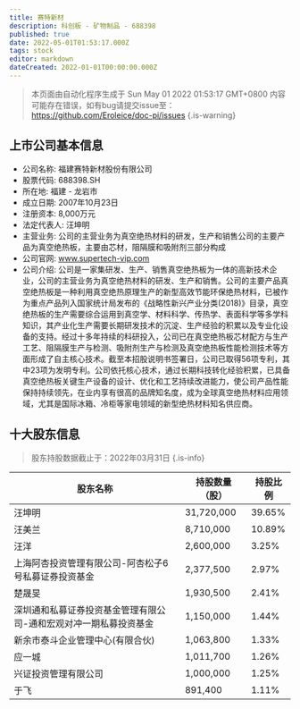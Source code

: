```yaml
---
title: 赛特新材
description: 科创板 - 矿物制品 - 688398
published: true
date: 2022-05-01T01:53:17.000Z
tags: stock
editor: markdown
dateCreated: 2022-01-01T00:00:00.000Z
---
```


> 本页面由自动化程序生成于 Sun May 01 2022 01:53:17 GMT+0800
> 内容可能存在错误，如有bug请提交issue至：https://github.com/Eroleice/doc-pi/issues
{.is-warning}

## 上市公司基本信息
- 公司名称: 福建赛特新材股份有限公司
- 股票代码: 688398.SH
- 所在地: 福建 - 龙岩市
- 成立日期: 2007年10月23日
- 注册资本: 8,000万元
- 法定代表人: 汪坤明
- 主营业务: 公司的主营业务为真空绝热材料的研发，生产和销售公司的主要产品为真空绝热板，主要由芯材，阻隔膜和吸附剂三部分构成
- 公司官网: www.supertech-vip.com
- 公司介绍: 公司是一家集研发、生产、销售真空绝热板为一体的高新技术企业，公司的主营业务为真空绝热材料的研发、生产和销售。公司的主要产品真空绝热板是一种利用真空绝热原理生产的新型高效节能环保绝热材料，已被作为重点产品列入国家统计局发布的《战略性新兴产业分类(2018)》目录，真空绝热板的生产需要综合运用到真空学、材料科学、传热学、表面科学等多学科知识，其产业化生产需要长期研发技术的沉淀、生产经验的积累以及专业化设备的支持。经过十多年持续的科研投入，公司已在真空绝热板芯材配方与生产工艺、阻隔膜生产与检测、吸附剂生产与检测及真空绝热板性能检测技术等方面形成了自主核心技术。截至本招股说明书签署日，公司已取得56项专利，其中23项为发明专利。公司依托核心技术，通过长期科技转化经验积累，已具备真空绝热板关键生产设备的设计、优化和工艺持续改进能力，使公司产品性能保持持续领先，在业内享有很高的品牌知名度，成为全球真空绝热材料应用领域，尤其是国际冰箱、冷柜等家电领域的新型绝热材料知名供应商。


## 十大股东信息
> 股东持股数据截止于：2022年03月31日
{.is-info}

| 股东名称 | 持股数量（股） | 持股比例 |
| --- | --- | --- |
| 汪坤明 | 31,720,000 | 39.65% |
| 汪美兰 | 8,710,000 | 10.89% |
| 汪洋 | 2,600,000 | 3.25% |
| 上海阿杏投资管理有限公司-阿杏松子6号私募证券投资基金 | 2,377,500 | 2.97% |
| 楚晟旻 | 1,930,500 | 2.41% |
| 深圳通和私募证券投资基金管理有限公司-通和宏观对冲一期私募投资基金 | 1,150,000 | 1.44% |
| 新余市泰斗企业管理中心(有限合伙) | 1,063,800 | 1.33% |
| 应一城 | 1,011,700 | 1.26% |
| 兴证投资管理有限公司 | 1,000,000 | 1.25% |
| 于飞 | 891,400 | 1.11% |




